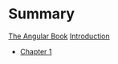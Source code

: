 # Summary

[The Angular Book](title-page.md)
[Introduction](ch00-00-introduction.md)

- [Chapter 1](./chapter_1.md)
